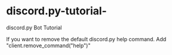 # discord.py-tutorial-
discord.py Bot Tutorial

If you want to remove the default discord.py help command. Add "client.remove_command("help")"
